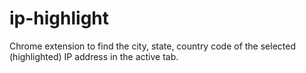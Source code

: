 # ip-highlight
Chrome extension to find the city, state, country code of the selected (highlighted) IP address in the active tab.
